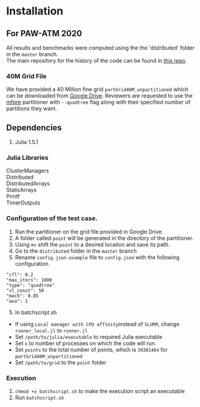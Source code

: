 # Installation

## For PAW-ATM 2020
All results and benchmarks were computed using the the 'distributed' folder in the `master` branch.  
The main repository for the history of the code can be found in [this repo](https://github.com/TestSubjector/HybridMeshfreeSolver/tree/hpc).

### 40M Grid File
We have provided a 40 Million fine grid `partGrid40M_unpartitioned` which can be downloaded from [Google Drive](https://drive.google.com/drive/folders/1iqPZOxj0UBDS3u6mv-CAHdOgbhXKAIYN).
Reviewers are requested to use the [mfpre](https://github.com/Nischay-Pro/mfpre) partitioner with `--quadtree` flag along with their specified number of partitions they want.

## Dependencies
1. Julia 1.5.1

### Julia Libraries
ClusterManagers  
Distributed  
DistributedArrays  
StaticArrays  
Printf  
TimerOutputs  
  
### Configuration of the test case.
1. Run the partitioner on the grid file provided in Google Drive.
2. A folder called `point` will be generated in the directory of the partitioner.
3. Using `mv` shift the `point` to a desired location and save its path.
4. Go to the `distributed` folder in the `master` branch
4. Rename `config.json.example` file to `config.json` with the following configuration.

```
"cfl": 0.2
"max_iters": 1000
"type": "quadtree"
"vl_const": 50
"mach": 0.85
"aoa": 1
```
5. In batchscript.sh  
* If using `Local manager with CPU affinity`instead of `SLURM`, change `runner_local.jl` to `runner.jl`
* Set `/path/to/julia/executable` to required Julia executable
* Set `x` to number of processes on which the code will run.
* Set `points` to the total number of points, which is `39381464` for `partGrid40M_unpartitioned`
* Set `/path/to/grid` to the `point` folder

### Execution
1. `chmod +x batchscript.sh` to make the execution script an executable
2. Run `batchscript.sh`
